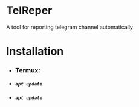 # TelReper
A tool for reporting telegram channel automatically
<h1>Installation</h1>
<ul>
  <li>
    <h3>Termux:</h3>
    <li><code><h5>apt update</h5></code></li>
    <li><code><h5>apt update</h5></code></li>
  </li>
</ul>
